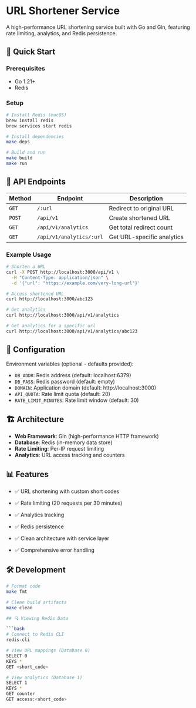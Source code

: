 # URL Shortener Service

A high-performance URL shortening service built with Go and Gin, featuring rate limiting, analytics, and Redis persistence.

## 🚀 Quick Start

### Prerequisites
- Go 1.21+
- Redis

### Setup
```bash
# Install Redis (macOS)
brew install redis
brew services start redis

# Install dependencies
make deps

# Build and run
make build
make run
```

## 📡 API Endpoints

| Method | Endpoint | Description |
|--------|----------|-------------|
| `GET` | `/:url` | Redirect to original URL |
| `POST` | `/api/v1` | Create shortened URL |
| `GET` | `/api/v1/analytics` | Get total redirect count |
| `GET` | `/api/v1/analytics/:url` | Get URL-specific analytics |

### Example Usage
```bash
# Shorten a URL
curl -X POST http://localhost:3000/api/v1 \
  -H "Content-Type: application/json" \
  -d '{"url": "https://example.com/very-long-url"}'

# Access shortened URL
curl http://localhost:3000/abc123

# Get analytics
curl http://localhost:3000/api/v1/analytics

# Get analytics for a specific url
curl http://localhost:3000/api/v1/analytics/abc123
```

## 🔧 Configuration

Environment variables (optional - defaults provided):
- `DB_ADDR`: Redis address (default: localhost:6379)
- `DB_PASS`: Redis password (default: empty)
- `DOMAIN`: Application domain (default: http://localhost:3000)
- `API_QUOTA`: Rate limit quota (default: 20)
- `RATE_LIMIT_MINUTES`: Rate limit window (default: 30)

## 🏗️ Architecture

- **Web Framework**: Gin (high-performance HTTP framework)
- **Database**: Redis (in-memory data store)
- **Rate Limiting**: Per-IP request limiting
- **Analytics**: URL access tracking and counters

## 📊 Features

- ✅ URL shortening with custom short codes
- ✅ Rate limiting (20 requests per 30 minutes)
- ✅ Analytics tracking
- ✅ Redis persistence

- ✅ Clean architecture with service layer
- ✅ Comprehensive error handling

## 🛠️ Development

```bash
# Format code
make fmt

# Clean build artifacts
make clean

## 🔍 Viewing Redis Data

```bash
# Connect to Redis CLI
redis-cli

# View URL mappings (Database 0)
SELECT 0
KEYS *
GET <short_code>

# View analytics (Database 1)
SELECT 1
KEYS *
GET counter
GET access:<short_code>
```
